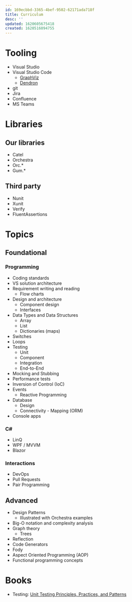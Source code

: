 ```yaml
---
id: 169ecbbd-3365-4bef-9502-62171ada718f
title: Curriculum
desc: ''
updated: 1620605675418
created: 1620516094755
---
```


# Tooling

- Visual Studio
- Visual Studio Code
    - [GraphViz](https://marketplace.visualstudio.com/items?itemName=joaompinto.vscode-graphviz)
    - [Dendron](https://marketplace.visualstudio.com/items?itemName=dendron.dendron)
- git
- Jira
- Confluence
- MS Teams

# Libraries

## Our libraries
- Catel
- Orchestra
- Orc.*
- Gum.*

## Third party
- Nunit
- Xunit
- Verify
- FluentAssertions

# Topics

## Foundational

### Programming

- Coding standards
- VS solution architecture
- Requirement writing and reading
    - Flow charts
- Design and architecture
    - Component design
    - Interfaces
- Data Types and Data Structures
    - Array
    - List
    - Dictionaries (maps)
- Switches
- Loops
- Testing
    - Unit
    - Component
    - Integration
    - End-to-End
- Mocking and Stubbing
- Performance tests
- Inversion of Control (IoC)
- Events
    - Reactive Programming
- Database
    - Design
    - Connectivity - Mapping (ORM)
- Console apps
### C#

- LinQ
- WPF / MVVM
- Blazor

### Interactions

- DevOps
- Pull Requests
- Pair Programming

## Advanced

- Design Patterns
    - Illustrated with Orchestra examples
- Big-O notation and complexity analysis
- Graph theory
    - Trees
- Reflection
- Code Generators
- Fody
- Aspect Oriented Programming (AOP)
- Functional programming concepts

# Books

- Testing: [Unit Testing Principles, Practices, and Patterns](https://www.manning.com/books/unit-testing?gclid=CjwKCAjw7diEBhB-EiwAskVi15-INV89rCz7QcABBhUH0LbBb9FtqSJL5UOgqlS_6jZ_oX0ltcyWoxoCFa4QAvD_BwE)